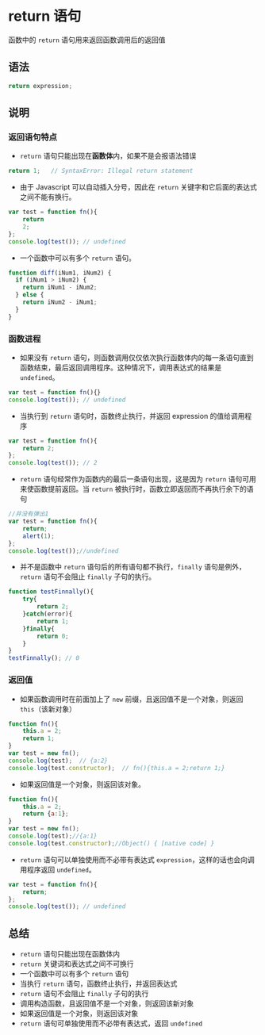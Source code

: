 # return 语句

函数中的 `return` 语句用来返回函数调用后的返回值

## 语法

```javascript
return expression;
```

## 说明

### 返回语句特点

- `return` 语句只能出现在**函数体**内，如果不是会报语法错误

```javascript
return 1;	// SyntaxError: Illegal return statement
```

- 由于 Javascript 可以自动插入分号，因此在 `return` 关键字和它后面的表达式之间不能有换行。

```javascript
var test = function fn(){
    return
    2;
};
console.log(test()); // undefined
```

- 一个函数中可以有多个 `return` 语句。

```javascript
function diff(iNum1, iNum2) {
  if (iNum1 > iNum2) {
    return iNum1 - iNum2;
  } else {
    return iNum2 - iNum1;
  }
}
```

### 函数进程

- 如果没有 `return` 语句，则函数调用仅仅依次执行函数体内的每一条语句直到函数结束，最后返回调用程序。这种情况下，调用表达式的结果是 `undefined`。

```javascript
var test = function fn(){}
console.log(test()); // undefined
```

- 当执行到 `return` 语句时，函数终止执行，并返回 expression 的值给调用程序

```javascript
var test = function fn(){
    return 2;
};
console.log(test()); // 2
```

- `return` 语句经常作为函数内的最后一条语句出现，这是因为 `return` 语句可用来使函数提前返回。当 `return` 被执行时，函数立即返回而不再执行余下的语句

```javascript
//并没有弹出1
var test = function fn(){
    return;
    alert(1);
};
console.log(test());//undefined
```

- 并不是函数中 `return` 语句后的所有语句都不执行，`finally` 语句是例外，`return` 语句不会阻止 `finally` 子句的执行。

```javascript
function testFinnally(){
    try{
        return 2;
    }catch(error){
        return 1;
    }finally{
        return 0;
    }
}
testFinnally(); // 0
```

### 返回值

- 如果函数调用时在前面加上了 `new` 前缀，且返回值不是一个对象，则返回 `this`（该新对象）

```javascript
function fn(){
    this.a = 2;
    return 1;
}
var test = new fn();
console.log(test);	// {a:2}
console.log(test.constructor);	// fn(){this.a = 2;return 1;}
```

- 如果返回值是一个对象，则返回该对象。

```javascript
function fn(){
    this.a = 2;
    return {a:1};
}
var test = new fn();
console.log(test);//{a:1}
console.log(test.constructor);//Object() { [native code] }
```

- `return` 语句可以单独使用而不必带有表达式 `expression`，这样的话也会向调用程序返回 `undefined`。

```javascript
var test = function fn(){
    return;
};
console.log(test()); // undefined
```

## 总结

- `return` 语句只能出现在函数体内
- `return` 关键词和表达式之间不可换行
- 一个函数中可以有多个 `return` 语句
- 当执行 `return` 语句，函数终止执行，并返回表达式
- `return` 语句不会阻止 `finally` 子句的执行
- 调用构造函数，且返回值不是一个对象，则返回该新对象
- 如果返回值是一个对象，则返回该对象
- `return` 语句可单独使用而不必带有表达式，返回 `undefined`